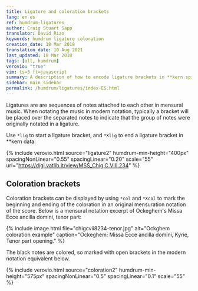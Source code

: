 ```yaml
---
title: Ligature and coloration brackets
lang: en es
ref: humdrum-ligatures
author: Craig Stuart Sapp
translator: David Rizo
keywords: humdrum ligature coloration
creation_date: 18 Mar 2018
translation_date: 10 Aug 2021
last_updated: 18 Mar 2018
tags: [all, humdrum]
verovio: "true"
vim: ts=3 ft=javascript
summary: A description of how to encode ligature brackets in **kern spines.
sidebar: main_sidebar
permalink: /humdrum/ligatures/index-ES.html
---
```


Ligatures are are sequences of notes attached to each other
in mensural music.  When notating the music in modern notation,
typically a bracket will be placed over the separated notes to
indicate that the group of notes were originally notated in a
ligature.

Use `*lig` to start a ligature bracket, and `*Xlig` to end a
ligature bracket in **kern data:


{% include verovio.html
	source="ligature2"
	humdrum-min-height="400px"
	spacingNonLinear="0.55"
	spacingLinear="0.20"
	scale="55"
	url="https://digi.vatlib.it/view/MSS_Chig.C.VIII.234"
%}
<script type="application/json" id="ligature2">
**kern
*clefC3
*M2/1
*met(C|)
=
*lig
1d
1B
=
0c
=
0d
*Xlig
=
2e
2d
1B
=
0c
=
*-
</script>


## Coloration brackets ##

Coloration brackets can be displayed by using `*col` and `*Xcol` to mark the beginning and
ending of the coloration in an original mensuration notation of the score.  Below
is a mensural notation excerpt of Ockeghem's Missa Ecce ancilla domini, tenor part:

{% include image.html
	file="chigcvii8234-tenor.jpg"
	alt="Ockghem coloration example"
	caption="Ockeghem: Missa Ecce ancilla domini, Kyrie, Tenor part opening."
%}

The black notes are colored, so marked with open brackets in the modern notation equivalent below.


{% include verovio.html
	source="coloration2"
	humdrum-min-height="575px"
	spacingNonLinear="0.5"
	spacingLinear="0.1"
	scale="55"
%}
<script type="application/json" id="coloration2">
**kern
*clefC4
*M3/1
*met(O)
=9
[0.d
=
0.d]
=
*col
1c
1B
[1d
=
1d]
0d
*Xcol
=
1e
2d
2B
1c
=
1d
0d
=
[0.G
=
0.G]
=
*-
</script>


